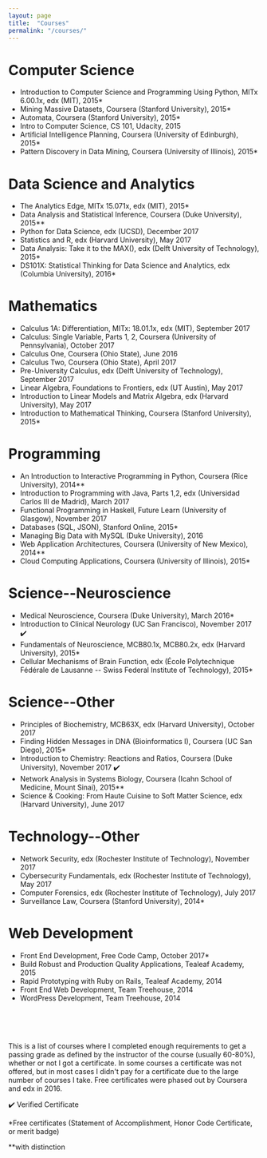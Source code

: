 ```yaml
---
layout: page
title:  "Courses"
permalink: "/courses/"
---
```


# Computer Science

* Introduction to Computer Science and Programming Using Python, MITx 6.00.1x, edx (MIT), 2015* 
* Mining Massive Datasets, Coursera (Stanford University), 2015*
* Automata, Coursera (Stanford University), 2015*
* Intro to Computer Science, CS 101, Udacity, 2015
* Artificial Intelligence Planning, Coursera (University of Edinburgh), 2015*
* Pattern Discovery in Data Mining, Coursera (University of Illinois), 2015*

# Data Science and Analytics

* The Analytics Edge, MITx 15.071x, edx (MIT), 2015*
* Data Analysis and Statistical Inference, Coursera (Duke University), 2015**
* Python for Data Science, edx (UCSD), December 2017
* Statistics and R, edx (Harvard University), May 2017
* Data Analysis: Take it to the MAX(), edx (Delft University of Technology), 2015*
* DS101X: Statistical Thinking for Data Science and Analytics, edx (Columbia University), 2016*


# Mathematics

* Calculus 1A: Differentiation, MITx: 18.01.1x, edx (MIT), September 2017
* Calculus: Single Variable, Parts 1, 2, Coursera (University of Pennsylvania), October 2017
* Calculus One, Coursera (Ohio State), June 2016
* Calculus Two, Coursera (Ohio State), April 2017
* Pre-University Calculus, edx (Delft University of Technology), September 2017
* Linear Algebra, Foundations to Frontiers, edx (UT Austin), May 2017
* Introduction to Linear Models and Matrix Algebra, edx (Harvard University), May 2017
* Introduction to Mathematical Thinking, Coursera (Stanford University), 2015*

# Programming

* An Introduction to Interactive Programming in Python, Coursera (Rice University), 2014**
* Introduction to Programming with Java, Parts 1,2, edx (Universidad Carlos III de Madrid), March 2017
* Functional Programming in Haskell, Future Learn (University of Glasgow), November 2017
* Databases (SQL, JSON), Stanford Online, 2015*
* Managing Big Data with MySQL (Duke University), 2016
* Web Application Architectures, Coursera (University of New Mexico), 2014**
* Cloud Computing Applications, Coursera (University of Illinois), 2015*

# Science--Neuroscience

* Medical Neuroscience, Coursera (Duke University), March 2016*
* Introduction to Clinical Neurology (UC San Francisco), November 2017 :heavy_check_mark:
* Fundamentals of Neuroscience, MCB80.1x, MCB80.2x, edx (Harvard University), 2015*
* Cellular Mechanisms of Brain Function, edx (École Polytechnique Fédérale de Lausanne -- Swiss Federal Institute of Technology), 2015*

# Science--Other

* Principles of Biochemistry, MCB63X, edx (Harvard University), October 2017
* Finding Hidden Messages in DNA (Bioinformatics I), Coursera (UC San Diego), 2015*
* Introduction to Chemistry: Reactions and Ratios, Coursera (Duke University), November 2017 :heavy_check_mark:
* Network Analysis in Systems Biology, Coursera (Icahn School of Medicine, Mount Sinai), 2015**
* Science & Cooking: From Haute Cuisine to Soft Matter Science, edx (Harvard University), June 2017

# Technology--Other

* Network Security, edx (Rochester Institute of Technology), November 2017
* Cybersecurity Fundamentals, edx (Rochester Institute of Technology), May 2017
* Computer Forensics, edx (Rochester Institute of Technology), July 2017
* Surveillance Law, Coursera (Stanford University), 2014*

# Web Development

* Front End Development, Free Code Camp, October 2017*
* Build Robust and Production Quality Applications, Tealeaf Academy, 2015
* Rapid Prototyping with Ruby on Rails, Tealeaf Academy, 2014
* Front End Web Development, Team Treehouse, 2014
* WordPress Development, Team Treehouse, 2014

<br/>
<br/>
<br/>

This is a list of courses where I completed enough requirements to get a passing grade as defined by the instructor of the course (usually 60-80%), whether or not I got a certificate. In some courses a certificate was not offered, but in most cases I didn't pay for a certificate due to the large number of courses I take. Free certificates were phased out by Coursera and edx in 2016.
<br/>

:heavy_check_mark: Verified Certificate

*Free certificates (Statement of Accomplishment, Honor Code Certificate, or merit badge)

**with distinction

